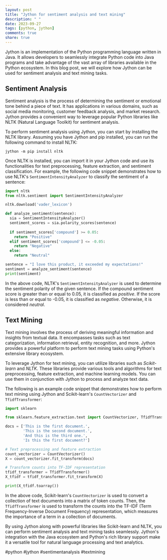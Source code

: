 ```yaml
---
layout: post
title: "Jython for sentiment analysis and text mining"
description: " "
date: 2023-09-27
tags: [python, jython]
comments: true
share: true
---
```


Jython is an implementation of the Python programming language written in Java. It allows developers to seamlessly integrate Python code into Java programs and take advantage of the vast array of libraries available in the Python ecosystem. In this blog post, we will explore how Jython can be used for sentiment analysis and text mining tasks.

## Sentiment Analysis

Sentiment analysis is the process of determining the sentiment or emotional tone behind a piece of text. It has applications in various domains, such as social media monitoring, customer feedback analysis, and market research. Jython provides a convenient way to leverage popular Python libraries like NLTK (Natural Language Toolkit) for sentiment analysis.

To perform sentiment analysis using Jython, you can start by installing the NLTK library. Assuming you have Jython and pip installed, you can run the following command to install NLTK:

```
jython -m pip install nltk
```

Once NLTK is installed, you can import it in your Jython code and use its functionalities for text preprocessing, feature extraction, and sentiment classification. For example, the following code snippet demonstrates how to use NLTK's `SentimentIntensityAnalyzer` to classify the sentiment of a sentence:

```python
import nltk
from nltk.sentiment import SentimentIntensityAnalyzer

nltk.download('vader_lexicon')

def analyze_sentiment(sentence):
  sia = SentimentIntensityAnalyzer()
  sentiment_scores = sia.polarity_scores(sentence)
  
  if sentiment_scores['compound'] >= 0.05:
    return "Positive"
  elif sentiment_scores['compound'] <= -0.05:
    return "Negative"
  else:
    return "Neutral"

sentence = "I love this product, it exceeded my expectations!"
sentiment = analyze_sentiment(sentence)
print(sentiment)
```

In the above code, NLTK's `SentimentIntensityAnalyzer` is used to determine the sentiment polarity of the given sentence. If the compound sentiment score is greater than or equal to 0.05, it is classified as *positive*. If the score is less than or equal to -0.05, it is classified as *negative*. Otherwise, it is considered *neutral*.

## Text Mining

Text mining involves the process of deriving meaningful information and insights from textual data. It encompasses tasks such as text categorization, information retrieval, entity recognition, and more. Jython provides a powerful platform to perform text mining tasks using Python's extensive library ecosystem.

To leverage Jython for text mining, you can utilize libraries such as *Scikit-learn* and *NLTK*. These libraries provide various tools and algorithms for text preprocessing, feature extraction, and machine learning models. You can use them in conjunction with Jython to process and analyze text data.

The following is an example code snippet that demonstrates how to perform text mining using Jython and Scikit-learn's `CountVectorizer` and `TfidfTransformer`:

```python
import sklearn

from sklearn.feature_extraction.text import CountVectorizer, TfidfTransformer

docs = ['This is the first document.',
        'This is the second document.',
        'And this is the third one.',
        'Is this the first document?']

# Text preprocessing and feature extraction
count_vectorizer = CountVectorizer()
X = count_vectorizer.fit_transform(docs)

# Transform counts into TF-IDF representation
tfidf_transformer = TfidfTransformer()
X_tfidf = tfidf_transformer.fit_transform(X)

print(X_tfidf.toarray())
```

In the above code, Scikit-learn's `CountVectorizer` is used to convert a collection of text documents into a matrix of token counts. Then, the `TfidfTransformer` is used to transform the counts into the TF-IDF (Term Frequency-Inverse Document Frequency) representation, which measures the importance of a term in a collection of documents.

By using Jython along with powerful libraries like Scikit-learn and NLTK, you can perform sentiment analysis and text mining tasks seamlessly. Jython's integration with the Java ecosystem and Python's rich library support make it a versatile tool for natural language processing and text analytics.

#python #jython #sentimentanalysis #textmining